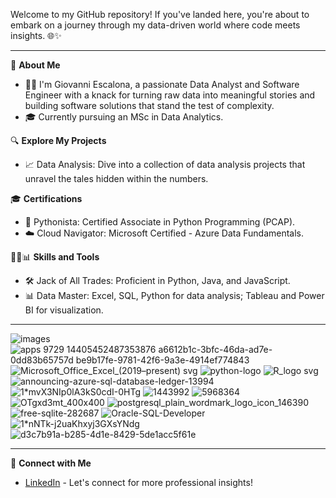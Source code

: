 Welcome to my GitHub repository! If you've landed here, you're about to embark on a journey through my data-driven world where code meets insights. 🌐✨

---

🚀 **About Me**
- 🙋‍♂️ I'm Giovanni Escalona, a passionate Data Analyst and Software Engineer with a knack for turning raw data into meaningful stories and building software solutions that stand the test of complexity.
- 🎓 Currently pursuing an MSc in Data Analytics. 

🔍 **Explore My Projects**
- 📈 Data Analysis: Dive into a collection of data analysis projects that unravel the tales hidden within the numbers.

🎓 **Certifications**
- 🐍 Pythonista: Certified Associate in Python Programming (PCAP).
- ☁️ Cloud Navigator: Microsoft Certified - Azure Data Fundamentals.

👨‍💻📊 **Skills and Tools**
- 🛠️ Jack of All Trades: Proficient in Python, Java, and JavaScript.
- 📊 Data Master: Excel, SQL, Python for data analysis; Tableau and Power BI for visualization.

---
![images](https://github.com/gioves28/gioves28/assets/131261225/c8c457e6-4497-4ddd-9a20-161202d0b569) 
![apps 9729 14405452487353876 a6612b1c-3bfc-46da-ad7e-0dd83b65757d be9b17fe-9781-42f6-9a3e-4914ef774843](https://github.com/gioves28/gioves28/assets/131261225/d1a6a482-437b-4cee-9811-6db1c01c61b5) 
![Microsoft_Office_Excel_(2019–present) svg](https://github.com/gioves28/gioves28/assets/131261225/df575e3f-4fb5-4dbc-8d01-754969ba1261)
![python-logo](https://github.com/gioves28/gioves28/assets/131261225/ac922673-4c35-4530-aeec-3610895c06c0)
![R_logo svg](https://github.com/gioves28/gioves28/assets/131261225/415f0710-4925-44f2-96d4-eff7a0c9890c)
![announcing-azure-sql-database-ledger-13994](https://github.com/gioves28/gioves28/assets/131261225/f6d54fb5-5b0a-41c4-8957-be5ad1046908)
![1*mvX3NIp0lA3kS0cdI-0HTg](https://github.com/gioves28/gioves28/assets/131261225/eafd80ea-e3da-4639-b4ad-62304a29fdda)
![1443992](https://github.com/gioves28/gioves28/assets/131261225/e3554f60-d62c-4d08-942e-b44eb2d2f306)
![5968364](https://github.com/gioves28/gioves28/assets/131261225/6160b7f9-4322-47ef-a43b-1605598a5beb)
![OTgxd3mt_400x400](https://github.com/gioves28/gioves28/assets/131261225/e8dc5619-5aa7-4d6c-8a60-4fff9e52cb34)
![postgresql_plain_wordmark_logo_icon_146390](https://github.com/gioves28/gioves28/assets/131261225/19150738-2936-4520-9aeb-914624402c47)
![free-sqlite-282687](https://github.com/gioves28/gioves28/assets/131261225/beab4516-9cc4-462d-9045-4aa5843e6ed8)
![Oracle-SQL-Developer](https://github.com/gioves28/gioves28/assets/131261225/6ccb0778-e642-4f9c-98d9-078d6df6bc2b)
![1*nNTk-j2uaKhxyj3GXsYNdg](https://github.com/gioves28/gioves28/assets/131261225/10d486a1-06ac-4e11-a742-801ada90d765)
![d3c7b91a-b285-4d1e-8429-5de1acc5f61e](https://github.com/gioves28/gioves28/assets/131261225/e4e29363-9cba-4a1e-965b-9e8d0ff8a092)

---

🤝 **Connect with Me**
- [LinkedIn](linkedin.com/in/giovanniescalona) - Let's connect for more professional insights!


